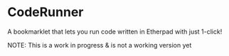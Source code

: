 CodeRunner
==========

A bookmarklet that lets you run code written in Etherpad with just 1-click!

NOTE: This is a work in progress & is not a working version yet